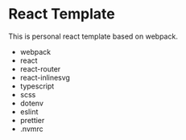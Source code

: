 # React Template
This is personal react template based on webpack.

- webpack
- react
- react-router
- react-inlinesvg
- typescript
- scss
- dotenv
- eslint
- prettier
- .nvmrc